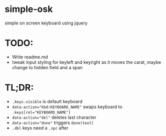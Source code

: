 # simple-osk
simple on screen keyboard using jquery

# TODO:
* Write readme.md
* tweak input styling for keyleft and keyright as it moves the carat, maybe change to hidden field and a span

# TL;DR:
* `.keys.visible` is default keyboard
* `data-action="kbd:KEYBOARD_NAME"` swaps keyboard to `.keys[rel="KEYBOARD_NAME"]`
* `data-action="del"` deletes last character
* `data-action="done"` triggers `done(text)`
* `.dbl` keys need a `.spc` after
